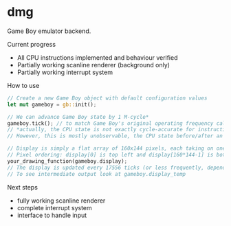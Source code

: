 # dmg

Game Boy emulator backend.

Current progress
- All CPU instructions implemented and behaviour verified
- Partially working scanline renderer (background only)
- Partially working interrupt system

How to use
```rust
// Create a new Game Boy object with default configuration values
let mut gameboy = gb::init();

// We can advance Game Boy state by 1 M-cycle*
gameboy.tick(); // to match Game Boy's original operating frequency call this at ~1MHz (17556 times per frame, at 59.7fps)
// *actually, the CPU state is not exactly cycle-accurate for instructions that take more than 1 tick. 
// However, this is mostly unobservable, the CPU state before/after an instruction should be correct

// Display is simply a flat array of 160x144 pixels, each taking on one of 4 values from 0 (lightest) to 3 (darkest).
// Pixel ordering: display[0] is top left and display[160*144-1] is bottom right.
your_drawing_function(gameboy.display); 
// The display is updated every 17556 ticks (or less frequently, depending on LCD disable/halting).
// To see intermediate output look at gameboy.display_temp
```

Next steps
- fully working scanline renderer
- complete interrupt system
- interface to handle input
